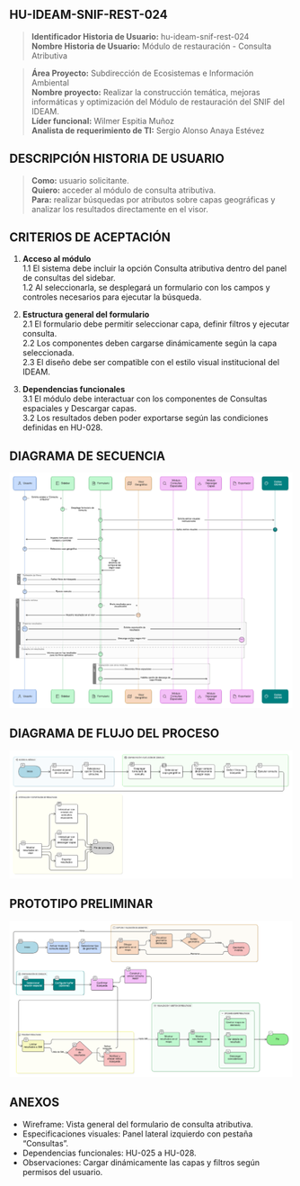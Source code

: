 ## HU-IDEAM-SNIF-REST-024

> **Identificador Historia de Usuario:** hu-ideam-snif-rest-024 \
> **Nombre Historia de Usuario:** Módulo de restauración - Consulta Atributiva

> **Área Proyecto:** Subdirección de Ecosistemas e Información Ambiental \
> **Nombre proyecto:** Realizar la construcción temática, mejoras informáticas y optimización del Módulo de restauración del SNIF del IDEAM. \
> **Líder funcional:** Wilmer Espitia Muñoz\
> **Analista de requerimiento de TI:** Sergio Alonso Anaya Estévez

## DESCRIPCIÓN HISTORIA DE USUARIO

> **Como:** usuario solicitante. \
> **Quiero:** acceder al módulo de consulta atributiva. \
> **Para:** realizar búsquedas por atributos sobre capas geográficas y analizar los resultados directamente en el visor.

## CRITERIOS DE ACEPTACIÓN

1. **Acceso al módulo**  
1.1 El sistema debe incluir la opción Consulta atributiva dentro del panel de consultas del sidebar.  
1.2 Al seleccionarla, se desplegará un formulario con los campos y controles necesarios para ejecutar la búsqueda.


2. **Estructura general del formulario**  
2.1 El formulario debe permitir seleccionar capa, definir filtros y ejecutar consulta.  
2.2 Los componentes deben cargarse dinámicamente según la capa seleccionada.  
2.3 El diseño debe ser compatible con el estilo visual institucional del IDEAM.


3. **Dependencias funcionales**  
3.1 El módulo debe interactuar con los componentes de Consultas espaciales y Descargar capas.  
3.2 Los resultados deben poder exportarse según las condiciones definidas en HU-028.


   
## DIAGRAMA DE SECUENCIA

![IMAGEN DIAGRAMA DE SECUENCIA](assets/secuencia-hu-ideam-snif-rest-024.png)

## DIAGRAMA DE FLUJO DEL PROCESO

![IMAGEN DIAGRAMA DE FLUJO DEL PROCESO](assets/actividades-hu-ideam-snif-rest-024.png)

## PROTOTIPO PRELIMINAR

![PROTOTIPO PRELIMINAR](assets/wireframe-hu-ideam-snif-rest-001.png)

## ANEXOS

- Wireframe: Vista general del formulario de consulta atributiva.
- Especificaciones visuales: Panel lateral izquierdo con pestaña “Consultas”.
- Dependencias funcionales: HU-025 a HU-028.
- Observaciones: Cargar dinámicamente las capas y filtros según permisos del usuario.